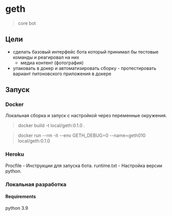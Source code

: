 # geth

> core bot

## Цели

* сделать базовый интерфейс бота который принимал бы тестовые команды и реагировал на них
   * медиа контент (фотография)
* упаковать в докер и автоматизировать сборку - протестировать вариант питоновского приложения в докере

## Запуск

### Docker

Локальная сборка и запуск с настройкой через переменные окружения.

> docker build -t local/geth:0.1.0 .

> docker run --rm -it --env GETH_DEBUG=0 --name=geth010 local/geth:0.1.0

### Heroku

Procfile - Инструкции для запуска бота.
runtime.txt - Настройка версии python.

### Локальная разработка

#### Requirements
python 3.9